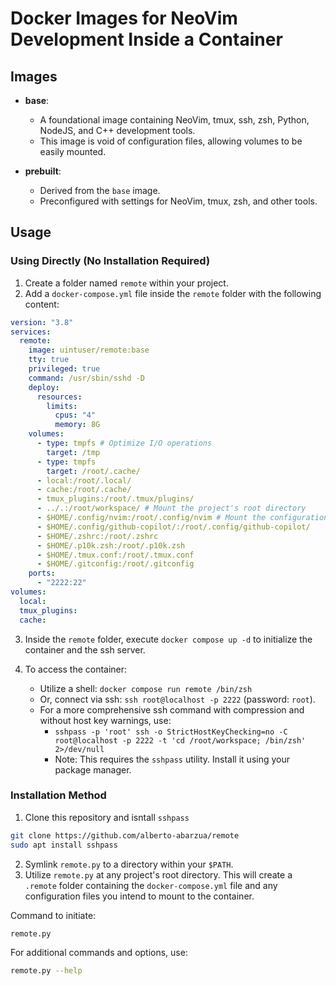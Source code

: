 # Docker Images for NeoVim Development Inside a Container

## Images

- **base**: 
  - A foundational image containing NeoVim, tmux, ssh, zsh, Python, NodeJS, and C++ development tools.
  - This image is void of configuration files, allowing volumes to be easily mounted.

- **prebuilt**: 
  - Derived from the `base` image.
  - Preconfigured with settings for NeoVim, tmux, zsh, and other tools.

## Usage

### Using Directly (No Installation Required)

1. Create a folder named `remote` within your project.
2. Add a `docker-compose.yml` file inside the `remote` folder with the following content:

```yaml
version: "3.8"
services:
  remote:
    image: uintuser/remote:base
    tty: true
    privileged: true
    command: /usr/sbin/sshd -D
    deploy:
      resources:
        limits:
          cpus: "4"
          memory: 8G
    volumes:
      - type: tmpfs # Optimize I/O operations
        target: /tmp
      - type: tmpfs
        target: /root/.cache/
      - local:/root/.local/
      - cache:/root/.cache/
      - tmux_plugins:/root/.tmux/plugins/
      - ../.:/root/workspace/ # Mount the project's root directory
      - $HOME/.config/nvim:/root/.config/nvim # Mount the configuration files
      - $HOME/.config/github-copilot/:/root/.config/github-copilot/
      - $HOME/.zshrc:/root/.zshrc
      - $HOME/.p10k.zsh:/root/.p10k.zsh
      - $HOME/.tmux.conf:/root/.tmux.conf
      - $HOME/.gitconfig:/root/.gitconfig
    ports:
      - "2222:22"
volumes:
  local:
  tmux_plugins:
  cache:
```

3. Inside the `remote` folder, execute `docker compose up -d` to initialize the container and the ssh server.

4. To access the container:
   - Utilize a shell: `docker compose run remote /bin/zsh`
   - Or, connect via ssh: `ssh root@localhost -p 2222` (password: `root`).
   - For a more comprehensive ssh command with compression and without host key warnings, use:
     - `sshpass -p 'root' ssh -o StrictHostKeyChecking=no -C root@localhost -p 2222 -t 'cd /root/workspace; /bin/zsh' 2>/dev/null`
     - Note: This requires the `sshpass` utility. Install it using your package manager.

### Installation Method

1. Clone this repository and isntall `sshpass`

```bash
git clone https://github.com/alberto-abarzua/remote
sudo apt install sshpass
```
2. Symlink `remote.py` to a directory within your `$PATH`.
3. Utilize `remote.py` at any project's root directory. This will create a `.remote` folder containing the `docker-compose.yml` file and any configuration files you intend to mount to the container.

Command to initiate:

```bash
remote.py
```

For additional commands and options, use:

```bash
remote.py --help
```
